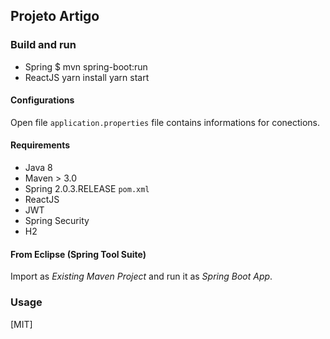 ## Projeto Artigo 

### Build and run

- Spring 
    $ mvn spring-boot:run
- ReactJS
	yarn install
	yarn start

#### Configurations

Open file `application.properties` file contains informations for conections.

#### Requirements

- Java 8
- Maven > 3.0
- Spring 2.0.3.RELEASE `pom.xml`
- ReactJS
- JWT
- Spring Security
- H2

	
#### From Eclipse (Spring Tool Suite)

Import as *Existing Maven Project* and run it as *Spring Boot App*.


### Usage
[MIT]


